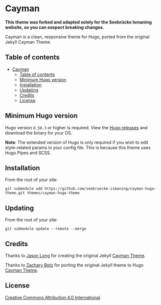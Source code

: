 # Cayman

__This theme was forked and adapted solely for the Seebrücke Ismaning website, so you can exepect breaking changes.__

Cayman is a clean, responsive theme for Hugo, ported from the original Jekyll Cayman Theme.

## Table of contents

- [Cayman](#cayman)
	- [Table of contents](#table-of-contents)
	- [Minimum Hugo version](#minimum-hugo-version)
	- [Installation](#installation)
	- [Updating](#updating)
	- [Credits](#credits)
	- [License](#license)

## Minimum Hugo version

Hugo version `0.58.3` or higher is required. View the [Hugo releases](https://github.com/gohugoio/hugo/releases) and download the binary for your OS.

**Note**: The extended version of Hugo is only required if you wish to edit style-related params in your config file. This is because this theme uses Hugo Pipes and SCSS.

## Installation

From the root of your site:

```
git submodule add https://github.com/seebruecke-ismaning/cayman-hugo-theme.git themes/cayman-hugo-theme
```

## Updating

From the root of your site:

```
git submodule update --remote --merge
```

## Credits

Thanks to [Jason Long](https://github.com/jasonlong) for creating the original Jekyll [Cayman Theme](https://github.com/jasonlong/cayman-theme).

Thanks to [Zachary Betz](https://github.com/zwbetz-gh) for porting the original Jekyll theme to Hugo [Cayman Theme](https://github.com/zwbetz-gh/cayman-hugo-theme).

## License

[Creative Commons Attribution 4.0 International](http://creativecommons.org/licenses/by/4.0/).
